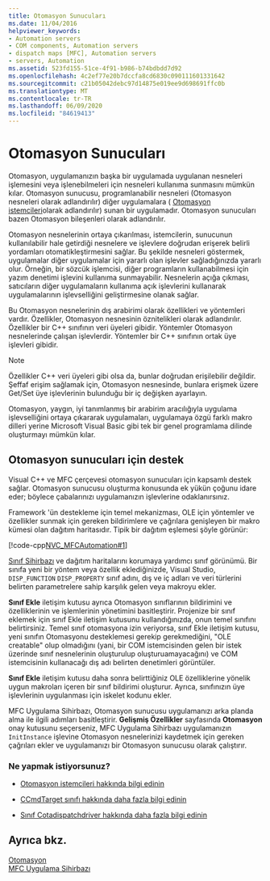 ```yaml
---
title: Otomasyon Sunucuları
ms.date: 11/04/2016
helpviewer_keywords:
- Automation servers
- COM components, Automation servers
- dispatch maps [MFC], Automation servers
- servers, Automation
ms.assetid: 523fd155-51ce-4f91-b986-b74bdbdd7d92
ms.openlocfilehash: 4c2ef77e20b7dccfa8cd6830c090111601331642
ms.sourcegitcommit: c21b05042debc97d14875e019ee9d698691ffc0b
ms.translationtype: MT
ms.contentlocale: tr-TR
ms.lasthandoff: 06/09/2020
ms.locfileid: "84619413"
---
```

# <a name="automation-servers"></a>Otomasyon Sunucuları

Otomasyon, uygulamanızın başka bir uygulamada uygulanan nesneleri işlemesini veya işlenebilmeleri için nesneleri kullanıma sunmasını mümkün kılar. Otomasyon sunucusu, programlanabilir nesneleri (Otomasyon nesneleri olarak adlandırılır) diğer uygulamalara ( [Otomasyon istemcileri](automation-clients.md)olarak adlandırılır) sunan bir uygulamadır. Otomasyon sunucuları bazen Otomasyon bileşenleri olarak adlandırılır.

Otomasyon nesnelerinin ortaya çıkarılması, istemcilerin, sunucunun kullanılabilir hale getirdiği nesnelere ve işlevlere doğrudan erişerek belirli yordamları otomatikleştirmesini sağlar. Bu şekilde nesneleri göstermek, uygulamalar diğer uygulamalar için yararlı olan işlevler sağladığınızda yararlı olur. Örneğin, bir sözcük işlemcisi, diğer programların kullanabilmesi için yazım denetimi işlevini kullanıma sunmayabilir. Nesnelerin açığa çıkması, satıcıların diğer uygulamaların kullanıma açık işlevlerini kullanarak uygulamalarının işlevselliğini geliştirmesine olanak sağlar.

Bu Otomasyon nesnelerinin dış arabirimi olarak özellikleri ve yöntemleri vardır. Özellikler, Otomasyon nesnesinin öznitelikleri olarak adlandırılır. Özellikler bir C++ sınıfının veri üyeleri gibidir. Yöntemler Otomasyon nesnelerinde çalışan işlevlerdir. Yöntemler bir C++ sınıfının ortak üye işlevleri gibidir.

> [!NOTE]
> Özellikler C++ veri üyeleri gibi olsa da, bunlar doğrudan erişilebilir değildir. Şeffaf erişim sağlamak için, Otomasyon nesnesinde, bunlara erişmek üzere Get/Set üye işlevlerinin bulunduğu bir iç değişken ayarlayın.

Otomasyon, yaygın, iyi tanımlanmış bir arabirim aracılığıyla uygulama işlevselliğini ortaya çıkararak uygulamaları, uygulamaya özgü farklı makro dilleri yerine Microsoft Visual Basic gibi tek bir genel programlama dilinde oluşturmayı mümkün kılar.

## <a name="support-for-automation-servers"></a><a name="_core_support_for_automation_servers"></a>Otomasyon sunucuları için destek

Visual C++ ve MFC çerçevesi otomasyon sunucuları için kapsamlı destek sağlar. Otomasyon sunucusu oluşturma konusunda ek yükün çoğunu idare eder; böylece çabalarınızı uygulamanızın işlevlerine odaklanırsınız.

Framework 'ün destekleme için temel mekanizması, OLE için yöntemler ve özellikler sunmak için gereken bildirimlere ve çağrılara genişleyen bir makro kümesi olan dağıtım haritasıdır. Tipik bir dağıtım eşlemesi şöyle görünür:

[!code-cpp[NVC_MFCAutomation#1](codesnippet/cpp/automation-servers_1.cpp)]

[Sınıf Sihirbazı](reference/mfc-class-wizard.md) ve dağıtım haritalarını korumaya yardımcı sınıf görünümü. Bir sınıfa yeni bir yöntem veya özellik eklediğinizde, Visual Studio, `DISP_FUNCTION` `DISP_PROPERTY` sınıf adını, dış ve iç adları ve veri türlerini belirten parametrelere sahip karşılık gelen veya makroyu ekler.

**Sınıf Ekle** iletişim kutusu ayrıca Otomasyon sınıflarının bildirimini ve özelliklerinin ve işlemlerinin yönetimini basitleştirir. Projenize bir sınıf eklemek için sınıf Ekle iletişim kutusunu kullandığınızda, onun temel sınıfını belirtirsiniz. Temel sınıf otomasyona izin veriyorsa, sınıf Ekle iletişim kutusu, yeni sınıfın Otomasyonu desteklemesi gerekip gerekmediğini, "OLE creatable" olup olmadığını (yani, bir COM istemcisinden gelen bir istek üzerinde sınıf nesnelerinin oluşturulup oluşturuamayacağını) ve COM istemcisinin kullanacağı dış adı belirten denetimleri görüntüler.

**Sınıf Ekle** iletişim kutusu daha sonra belirttiğiniz OLE özelliklerine yönelik uygun makroları içeren bir sınıf bildirimi oluşturur. Ayrıca, sınıfınızın üye işlevlerinin uygulanması için iskelet kodunu ekler.

MFC Uygulama Sihirbazı, Otomasyon sunucusu uygulamanızı arka planda alma ile ilgili adımları basitleştirir. **Gelişmiş Özellikler** sayfasında **Otomasyon** onay kutusunu seçerseniz, MFC Uygulama Sihirbazı uygulamanızın `InitInstance` işlevine Otomasyon nesnelerinizi kaydetmek için gereken çağrıları ekler ve uygulamanızı bir Otomasyon sunucusu olarak çalıştırır.

### <a name="what-do-you-want-to-do"></a>Ne yapmak istiyorsunuz?

- [Otomasyon istemcileri hakkında bilgi edinin](automation-clients.md)

- [CCmdTarget sınıfı hakkında daha fazla bilgi edinin](reference/ccmdtarget-class.md)

- [Sınıf Cotadispatchdriver hakkında daha fazla bilgi edinin](reference/coledispatchdriver-class.md)

## <a name="see-also"></a>Ayrıca bkz.

[Otomasyon](automation.md)<br/>
[MFC Uygulama Sihirbazı](reference/mfc-application-wizard.md)
